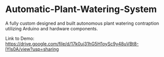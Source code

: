 # Automatic-Plant-Watering-System
A fully custom designed and built autonomous plant watering contraption utilizing Arduino and hardware components. 

Link to Demo: https://drive.google.com/file/d/17k0uj31hG5H1oySc9y48uVBt8-lYIs0A/view?usp=sharing
